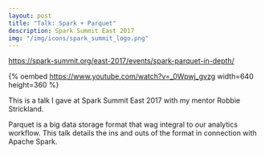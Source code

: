 ```yaml
---
layout: post
title: "Talk: Spark + Parquet"
description: Spark Summit East 2017
img: "/img/icons/spark_summit_logo.png"
---
```


https://spark-summit.org/east-2017/events/spark-parquet-in-depth/

{% oembed https://www.youtube.com/watch?v=_0Wpwj_gvzg width=640 height=360 %}

This is a talk I gave at Spark Summit East 2017 with my mentor Robbie Strickland.

Parquet is a big data storage format that wag integral to our analytics workflow. This talk details the ins and outs of the format in connection with Apache Spark.
